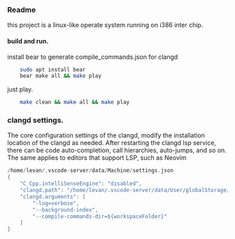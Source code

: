 ### Readme
this project is a linux-like operate system running on i386 inter chip.

#### build and run.
install bear to generate compile_commands.json for clangd
```bash
    sudo apt install bear
    bear make all && make play
```
just play.
```bash
    make clean && make all && make play
```

### clangd settings.
The core configuration settings of the clangd, modify the installation location of the clangd as needed. After restarting the clangd lsp service, there can be code auto-completion, call hierarchies, auto-jumps, and so on.
The same applies to editors that support LSP, such as Neovim
```c
/home/levan/.vscode-server/data/Machine/settings.json
{
    "C_Cpp.intelliSenseEngine": "disabled",
    "clangd.path": "/home/levan/.vscode-server/data/User/globalStorage/llvm-vs-code-extensions.vscode-clangd/install/18.1.3/clangd_18.1.3/bin/clangd",
    "clangd.arguments": [
        "-log=verbose",
        "--background-index",
        "--compile-commands-dir=${workspaceFolder}"
    ]
}
```